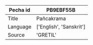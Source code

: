 |Pecha id | PB9EBF55B
| --- | --- 
|Title | Pañcakrama 
|Language | ['English', 'Sanskrit']
|Source | 'GRETIL'